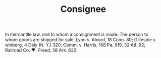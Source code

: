 ---
title: Consignee
letter: C
permalink: "/definitions/bld-consignee.html"
body: In mercantlle law. one to whom a consignment is made. The person to whom goods
  are shipped for sale. Lyon v. Alvord, 18 Conn. 80; Gillespie v. winberg, 4 Daly
  (N. Y.) 320; Comm. v. Harris, 168 Pa. 619, 32 Atl. 92; Railroad Co. ▼. Freed, 38
  Ark. 622
published_at: '2018-07-07'
source: Black's Law Dictionary 2nd Ed (1910)
layout: post
---